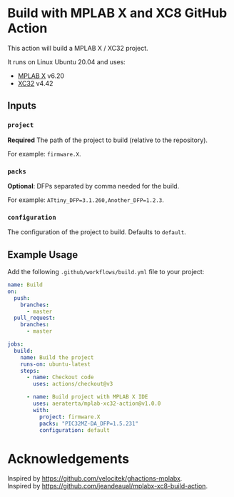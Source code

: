# Build with MPLAB X and XC8 GitHub Action

This action will build a MPLAB X / XC32 project.

It runs on Linux Ubuntu 20.04 and uses:

* [MPLAB X](https://www.microchip.com/en-us/tools-resources/develop/mplab-x-ide) v6.20
* [XC32](https://www.microchip.com/en-us/tools-resources/develop/mplab-xc-compilers/xc32) v4.42

## Inputs

### `project`

**Required** The path of the project to build (relative to the repository). 

For example: `firmware.X`.

### `packs`

**Optional**: DFPs separated by comma needed for the build.

For example: `ATtiny_DFP=3.1.260,Another_DFP=1.2.3`.

### `configuration`

The configuration of the project to build. Defaults to `default`.

## Example Usage

Add the following `.github/workflows/build.yml` file to your project:

```yaml
name: Build
on:
  push:
    branches:
      - master
  pull_request:
    branches:
      - master

jobs:
  build:
    name: Build the project
    runs-on: ubuntu-latest
    steps:
      - name: Checkout code
        uses: actions/checkout@v3

      - name: Build project with MPLAB X IDE
        uses: aeraterta/mplab-xc32-action@v1.0.0
        with:
          project: firmware.X
          packs: "PIC32MZ-DA_DFP=1.5.231"
          configuration: default

```

# Acknowledgements

Inspired by <https://github.com/velocitek/ghactions-mplabx>.  
Inspired by <https://github.com/jeandeaual/mplabx-xc8-build-action>.
